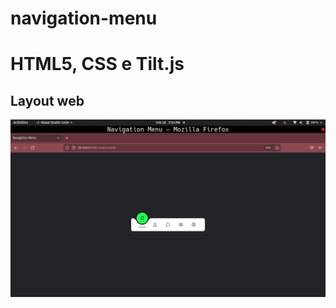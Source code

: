# navigation-menu

# HTML5, CSS e Tilt.js



## Layout web
![Web 1](https://github.com/bryancury3r/navigation-menu/blob/master/ezgif.com-gif-maker.gif)
